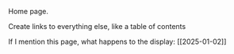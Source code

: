 Home page. 

Create links to everything else, like a table of contents

If I mention this page, what happens to the display: [[2025-01-02]]